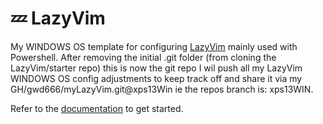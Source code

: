 # 💤 LazyVim

My WINDOWS OS template for configuring [LazyVim](https://github.com/LazyVim/LazyVim) 
mainly used with Powershell.
After removing the initial .git folder (from cloning the LazyVim/starter repo) 
this is now the git repo I wil push all my LazyVim WINDOWS OS config adjustments 
to keep track off and share it via my GH/gwd666/myLazyVim.git@xps13Win ie the 
repos branch is: xps13WIN.

Refer to the [documentation](https://lazyvim.github.io/installation) to get started.
